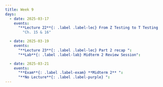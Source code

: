 ```yaml
---
title: Week 9
days:
  - date: 2025-03-17
    events:
      "**Lecture 22**{: .label .label-lec} From Z Testing to T Testing ":
        "Ch. 15 & 16"

  - date: 2025-03-19
    events:
      "**Lecture 23**{: .label .label-lec} Part 2 recap ":
      "**Lab**{: .label .label-lab} Midterm 2 Review Session":

  - date: 2025-03-21
    events:
      "**Exam**{: .label .label-exam} **Midterm 2** ":
      "**No Lecture**{: .label .label-purple} ":
---
```

